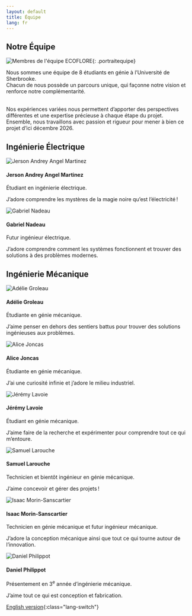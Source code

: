 ```yaml
---
layout: default
title: Équipe
lang: fr
---
```

<div class="texte-centre">
  <h2>Notre Équipe</h2>
</div>

![Membres de l'équipe ECOFLORE](../images/DSC_0097.JPG){: .portraitequipe}

<div class="texte-centre">
Nous sommes une équipe de 8 étudiants en génie à l’Université de Sherbrooke.<br>
Chacun de nous possède un parcours unique, qui façonne notre vision et renforce notre complémentarité.<br><br>

Nos expériences variées nous permettent d’apporter des perspectives différentes et une expertise précieuse à chaque étape du projet.<br>
Ensemble, nous travaillons avec passion et rigueur pour mener à bien ce projet d’ici décembre 2026.<br>
</div>

<div class="team-section">
  <h2>Ingénierie Électrique</h2>
  <div class="team-grid">
    <div class="team-member">
      <img src="../images/membres/jerson.JPG" alt="Jerson Andrey Angel Martinez" class="portrait">
      <h4>Jerson Andrey Angel Martinez</h4>
      <p>Étudiant en ingénierie électrique. </p>
      <p>J’adore comprendre les mystères de la magie noire qu’est l’électricité !</p>
    </div>
    <div class="team-member">
      <img src="../images/membres/gabriel.JPG" alt="Gabriel Nadeau" class="portrait">
      <h4>Gabriel Nadeau</h4>
      <p>Futur ingénieur électrique. </p>
      <p>J’adore comprendre comment les systèmes fonctionnent et trouver des solutions à des problèmes modernes.</p>
    </div>
  </div>
</div>
<div class="team-section">
  <h2>Ingénierie Mécanique</h2>
  <div class="team-grid">
    <div class="team-member">
      <img src="../images/membres/adelie.JPG" alt="Adélie Groleau" class="portrait">
      <h4>Adélie Groleau</h4>
      <p>Étudiante en génie mécanique. </p>
      <p>J’aime penser en dehors des sentiers battus pour trouver des solutions ingénieuses aux problèmes.</p>
    </div>
    <div class="team-member">
      <img src="../images/membres/alice.JPG" alt="Alice Joncas" class="portrait">
      <h4>Alice Joncas</h4>
      <p>Étudiante en génie mécanique. </p>
      <p>J’ai une curiosité infinie et j’adore le milieu industriel.</p>
    </div>
    <div class="team-member">
      <img src="../images/membres/jeremy.JPG" alt="Jérémy Lavoie" class="portrait">
      <h4>Jérémy Lavoie</h4>
      <p>Étudiant en génie mécanique. </p>
      <p>J’aime faire de la recherche et expérimenter pour comprendre tout ce qui m’entoure.</p>
    </div>
    <div class="team-member">
      <img src="../images/membres/samuel.JPG" alt="Samuel Larouche" class="portrait">
      <h4>Samuel Larouche</h4>
      <p>Technicien et bientôt ingénieur en génie mécanique. </p>
      <p>J’aime concevoir et gérer des projets !</p>
    </div>
    <div class="team-member">
      <img src="../images/membres/isaac.JPG" alt="Isaac Morin-Sanscartier" class="portrait">
      <h4>Isaac Morin-Sanscartier</h4>
      <p>Technicien en génie mécanique et futur ingénieur mécanique. </p>
      <p>J’adore la conception mécanique ainsi que tout ce qui tourne autour de l’innovation.</p>
    </div>
    <div class="team-member">
      <img src="../images/membres/daniel.JPG" alt="Daniel Philippot" class="portrait">
      <h4>Daniel Philippot</h4>
      <p>Présentement en 3<sup>e</sup> année d’ingénierie mécanique. </p>
      <p>J’aime tout ce qui est conception et fabrication.</p>
    </div>
  </div>
</div>

[English version](../en/team.html){:class="lang-switch"}

<!--
#### Ingénierie Électrique
![Jerson Andrey Angel Martinez](../images/membres/jerson.JPG){: .portrait}
- Jerson Andrey Angel Martinez
![Gabriel Nadeau](../images/membres/gabriel.JPG){: .portrait}
- Gabriel Nadeau

#### Ingénierie Mécanique
![Adélie Groleau](../images/membres/adelie.JPG){: .portrait}
- Adélie Groleau
- Alice Joncas
- Jérémy Lavoie
- Samuel Larouche
- Isaac Morin-Sanscartier
- Daniel Philippot
-->



